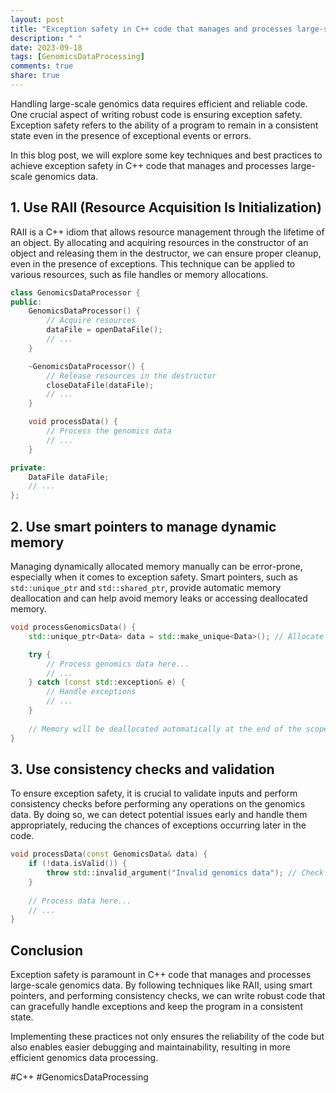 ```yaml
---
layout: post
title: "Exception safety in C++ code that manages and processes large-scale genomics data"
description: " "
date: 2023-09-18
tags: [GenomicsDataProcessing]
comments: true
share: true
---
```


Handling large-scale genomics data requires efficient and reliable code. One crucial aspect of writing robust code is ensuring exception safety. Exception safety refers to the ability of a program to remain in a consistent state even in the presence of exceptional events or errors.

In this blog post, we will explore some key techniques and best practices to achieve exception safety in C++ code that manages and processes large-scale genomics data.

## 1. Use RAII (Resource Acquisition Is Initialization)

RAII is a C++ idiom that allows resource management through the lifetime of an object. By allocating and acquiring resources in the constructor of an object and releasing them in the destructor, we can ensure proper cleanup, even in the presence of exceptions. This technique can be applied to various resources, such as file handles or memory allocations.

```cpp
class GenomicsDataProcessor {
public:
    GenomicsDataProcessor() {
        // Acquire resources
        dataFile = openDataFile();
        // ...
    }

    ~GenomicsDataProcessor() {
        // Release resources in the destructor
        closeDataFile(dataFile);
        // ...
    }

    void processData() {
        // Process the genomics data
        // ...
    }

private:
    DataFile dataFile;
    // ...
};
```

## 2. Use smart pointers to manage dynamic memory

Managing dynamically allocated memory manually can be error-prone, especially when it comes to exception safety. Smart pointers, such as `std::unique_ptr` and `std::shared_ptr`, provide automatic memory deallocation and can help avoid memory leaks or accessing deallocated memory.

```cpp
void processGenomicsData() {
    std::unique_ptr<Data> data = std::make_unique<Data>(); // Allocate memory safely

    try {
        // Process genomics data here...
        // ...
    } catch (const std::exception& e) {
        // Handle exceptions
        // ...
    }
    
    // Memory will be deallocated automatically at the end of the scope
}
```

## 3. Use consistency checks and validation

To ensure exception safety, it is crucial to validate inputs and perform consistency checks before performing any operations on the genomics data. By doing so, we can detect potential issues early and handle them appropriately, reducing the chances of exceptions occurring later in the code.

```cpp
void processData(const GenomicsData& data) {
    if (!data.isValid()) {
        throw std::invalid_argument("Invalid genomics data"); // Check data validity
    }
    
    // Process data here...
    // ...
}
```

## Conclusion

Exception safety is paramount in C++ code that manages and processes large-scale genomics data. By following techniques like RAII, using smart pointers, and performing consistency checks, we can write robust code that can gracefully handle exceptions and keep the program in a consistent state.

Implementing these practices not only ensures the reliability of the code but also enables easier debugging and maintainability, resulting in more efficient genomics data processing.

#C++ #GenomicsDataProcessing